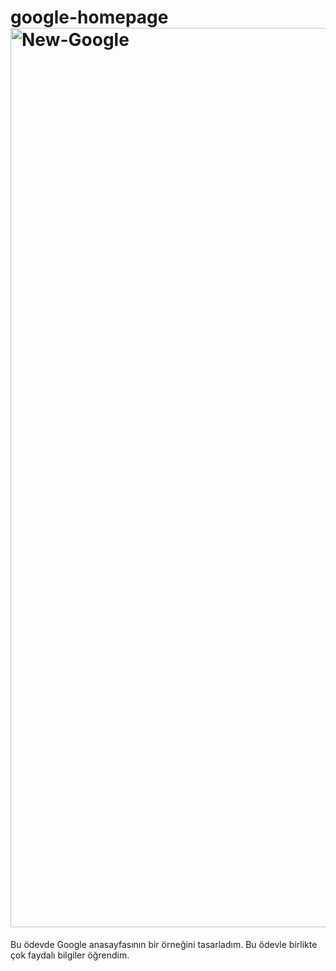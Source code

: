 # google-homepage<img width="1439" alt="New-Google" src="https://user-images.githubusercontent.com/119763552/212755021-573d98fb-3281-4385-9f65-6d60472196ca.png">

Bu ödevde Google anasayfasının bir örneğini tasarladım. Bu ödevle birlikte çok faydalı bilgiler öğrendim.
